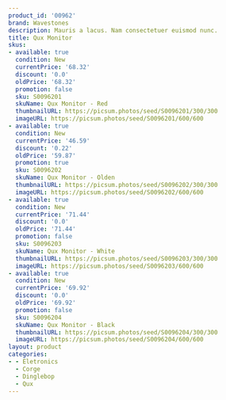 ```yaml
---
product_id: '00962'
brand: Wavestones
description: Mauris a lacus. Nam consectetuer euismod nunc.
title: Qux Monitor
skus:
- available: true
  condition: New
  currentPrice: '68.32'
  discount: '0.0'
  oldPrice: '68.32'
  promotion: false
  sku: S0096201
  skuName: Qux Monitor - Red
  thumbnailURL: https://picsum.photos/seed/S0096201/300/300
  imageURL: https://picsum.photos/seed/S0096201/600/600
- available: true
  condition: New
  currentPrice: '46.59'
  discount: '0.22'
  oldPrice: '59.87'
  promotion: true
  sku: S0096202
  skuName: Qux Monitor - Olden
  thumbnailURL: https://picsum.photos/seed/S0096202/300/300
  imageURL: https://picsum.photos/seed/S0096202/600/600
- available: true
  condition: New
  currentPrice: '71.44'
  discount: '0.0'
  oldPrice: '71.44'
  promotion: false
  sku: S0096203
  skuName: Qux Monitor - White
  thumbnailURL: https://picsum.photos/seed/S0096203/300/300
  imageURL: https://picsum.photos/seed/S0096203/600/600
- available: true
  condition: New
  currentPrice: '69.92'
  discount: '0.0'
  oldPrice: '69.92'
  promotion: false
  sku: S0096204
  skuName: Qux Monitor - Black
  thumbnailURL: https://picsum.photos/seed/S0096204/300/300
  imageURL: https://picsum.photos/seed/S0096204/600/600
layout: product
categories:
- - Eletronics
  - Corge
  - Dinglebop
  - Qux
---
```

